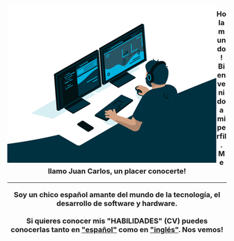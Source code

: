 <img 
  src="codding.gif"
  align="left"
/>
<h3 align="center">
  Hola mundo!
  <br>
  Bienvenido a mi perfil. Me llamo Juan Carlos, un placer conocerte!
  <hr>
  Soy un chico español amante del mundo de la tecnología, el desarrollo de software y hardware.
  <br><br>
  Si quieres conocer mis <b>"HABILIDADES"</b> (CV) puedes conocerlas tanto en <a href="ESP. IT_CV Juan Carlos Martos     Vergara.pdf" target="_black">"español"</a> como en <a href="ENG. IT_CV      Juan Carlos Martos Vergara.pdf" target="_black">"inglés"</a>. Nos vemos!
</h3>
